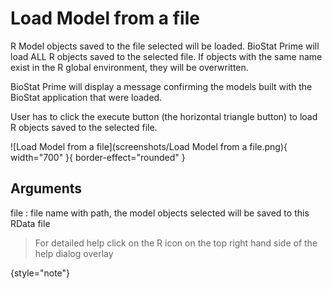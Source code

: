 # Load Model from a file

R Model objects saved to the file selected will be loaded. BioStat Prime will load ALL R objects saved to the selected file. If objects with the same name exist in the R global environment, they will be overwritten.

BioStat Prime will display a message confirming the models built with the BioStat application that were loaded.

User has to click the execute button (the horizontal triangle button) to load R objects saved to the selected file.

![Load Model from a file](screenshots/Load Model from a file.png){ width="700" }{ border-effect="rounded" }

## Arguments

file
: file name with path, the model objects selected will be saved to this RData file

>For detailed help click on the R icon on the top right hand side of the help dialog overlay
> 
{style="note"}